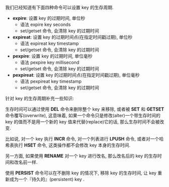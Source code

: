 我们已经知道有下面四种命令可以设置 key 的生存周期.

- __expire__: 设置 key 的过期时间, 单位秒
    + 语法 expire key seconds
    + set/getset 命令, 会清除 key 的过期时间
- __expireat__: 设置 key 的过期时间点(在指定时间戳过期), 单位秒
    + 语法 expireat key timestamp
    + set/getset 命令, 会清除 key 的过期时间
- __pexpire__: 设置 key 的过期时间, 单位毫秒
    + 语法 pexpire key millisecond
    + set/getset 命令, 会清除 key 的过期时间
- __pexpireat__: 设置 key 的过期时间点(在指定时间戳过期), 单位毫秒
    + 语法 pexpireat key timestamp
    + set/getset 命令, 会清除 key 的过期时间

针对 key 的生存周期补充一些知识:

生存时间可以通过使用 __DEL__ 命令来删除整个 key 来移除, 或者被 __SET__ 和 __GETSET__ 命令覆写(overwrite), 这意味着, 如果一个命令只是修改(alter)一个带生存时间的 key 的值而不是用一个新的 key 值来代替(replace)它的话, 那么生存时间不会被改变.

比如说, 对一个 key 执行 __INCR__ 命令, 对一个列表进行 __LPUSH__ 命令, 或者对一个哈希表执行 __HSET__ 命令, 这类操作都不会修改 key 本身的生存时间.

另一方面, 如果使用 __RENAME__ 对一个 key 进行改名, 那么改名后的 key 的生存时间和改名前一样.

使用 __PERSIST__ 命令可以在不删除 key 的情况下, 移除 key 的生存时间, 让 key 重新成为一个『持久的』(persistent) key .
